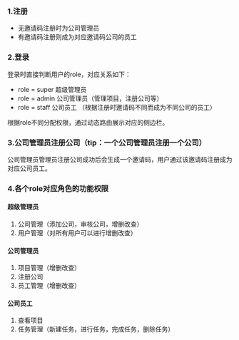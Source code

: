 ### 1.注册
- 无邀请码注册时为公司管理员
- 有邀请码注册则成为对应邀请码公司的员工

### 2.登录
登录时直接判断用户的role，对应关系如下：
- role = super 超级管理员
- role = admin  公司管理员（管理项目，注册公司等）
- role = staff  公司员工 （根据注册时邀请码不同而成为不同公司的员工）

根据role不同分配权限，通过动态路由展示对应的侧边栏。

### 3.公司管理员注册公司（tip：一个公司管理员注册一个公司）
公司管理员管理员注册公司成功后会生成一个邀请码，用户通过该邀请码注册成为对应公司员工。

### 4.各个role对应角色的功能权限

#### 超级管理员
1. 公司管理（添加公司，审核公司，增删改查）
2. 用户管理（对所有用户可以进行增删改查）

#### 公司管理员
1. 项目管理（增删改查）
2. 注册公司
3. 员工管理（增删改查）


#### 公司员工
1. 查看项目
2. 任务管理（新建任务，进行任务，完成任务，删除任务）
